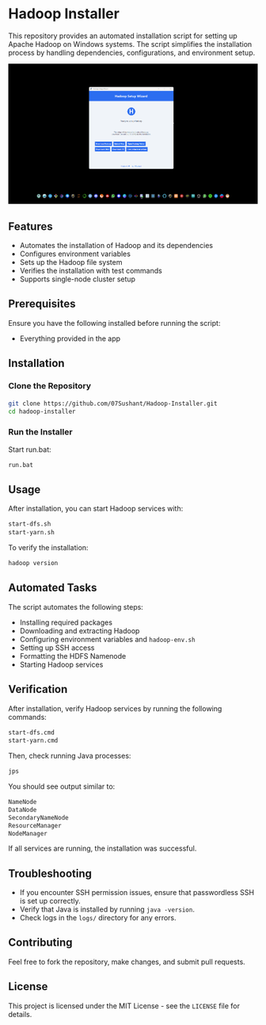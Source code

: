 # Hadoop Installer

This repository provides an automated installation script for setting up Apache Hadoop on Windows systems. The script simplifies the installation process by handling dependencies, configurations, and environment setup.

![Hadoop Installer](https://github.com/07Sushant/Hadoop-Installer/blob/main/img.png)


## Features
- Automates the installation of Hadoop and its dependencies
- Configures environment variables
- Sets up the Hadoop file system
- Verifies the installation with test commands
- Supports single-node cluster setup

## Prerequisites
Ensure you have the following installed before running the script:
- Everything provided in the app

## Installation
### Clone the Repository
```bash
git clone https://github.com/07Sushant/Hadoop-Installer.git
cd hadoop-installer
```

### Run the Installer
Start run.bat:
```bash
run.bat
```

## Usage
After installation, you can start Hadoop services with:
```bash
start-dfs.sh
start-yarn.sh
```
To verify the installation:
```bash
hadoop version
```

## Automated Tasks
The script automates the following steps:
- Installing required packages
- Downloading and extracting Hadoop
- Configuring environment variables and `hadoop-env.sh`
- Setting up SSH access
- Formatting the HDFS Namenode
- Starting Hadoop services

## Verification
After installation, verify Hadoop services by running the following commands:
```bash
start-dfs.cmd
start-yarn.cmd
```
Then, check running Java processes:
```bash
jps
```
You should see output similar to:
```
NameNode
DataNode
SecondaryNameNode
ResourceManager
NodeManager
```
If all services are running, the installation was successful.

## Troubleshooting
- If you encounter SSH permission issues, ensure that passwordless SSH is set up correctly.
- Verify that Java is installed by running `java -version`.
- Check logs in the `logs/` directory for any errors.

## Contributing
Feel free to fork the repository, make changes, and submit pull requests.

## License
This project is licensed under the MIT License - see the `LICENSE` file for details.
